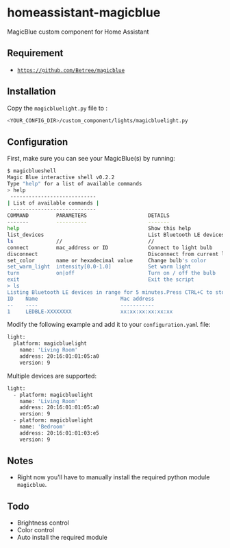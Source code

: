 # homeassistant-magicblue
MagicBlue custom component for Home Assistant

## Requirement

- [`https://github.com/Betree/magicblue`](http://breakdance.io)

## Installation
Copy the `magicbluelight.py` file to :
```sh
<YOUR_CONFIG_DIR>/custom_component/lights/magicbluelight.py
```

## Configuration
First, make sure you can see your MagicBlue(s) by running:
```sh
$ magicblueshell
Magic Blue interactive shell v0.2.2
Type "help" for a list of available commands
> help
 ----------------------------
| List of available commands |
 ----------------------------
COMMAND         PARAMETERS                    DETAILS
-------         ----------                    -------
help                                          Show this help
list_devices                                  List Bluetooth LE devices in range
ls              //                            //
connect         mac_address or ID             Connect to light bulb
disconnect                                    Disconnect from current light bulb
set_color       name or hexadecimal value     Change bulb's color
set_warm_light  intensity[0.0-1.0]            Set warm light
turn            on|off                        Turn on / off the bulb
exit                                          Exit the script
> ls
Listing Bluetooth LE devices in range for 5 minutes.Press CTRL+C to stop searching.
ID    Name                           Mac address 
--    ----                           ----------- 
1     LEDBLE-XXXXXXXX                xx:xx:xx:xx:xx:xx
```

Modify the following example and add it to your `configuration.yaml` file:
```sh
light:
  platform: magicbluelight
    name: 'Living Room'
    address: 20:16:01:01:05:a0
    version: 9
```
Multiple devices are supported:
```sh
light:
  - platform: magicbluelight
    name: 'Living Room'
    address: 20:16:01:01:05:a0
    version: 9
  - platform: magicbluelight
    name: 'Bedroom'
    address: 20:16:01:01:03:e5
    version: 9
```

## Notes
- Right now you'll have to manually install the required python module `magicblue`.

## Todo
- Brightness control
- Color control
- Auto install the required module
